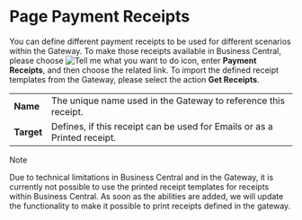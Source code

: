 # Page Payment Receipts

You can define different payment receipts to be used for different scenarios within the Gateway. To make those receipts available in Business Central, please choose ![Tell me what you want to do](/images/magnifying-glass.gif) icon, enter **Payment Receipts**, and then choose the related link. To import the defined receipt templates from the Gateway, please select the action **Get Receipts**.

|                   |                                                                                                                                       |
|-------------------|---------------------------------------------------------------------------------------------------------------------------------------|
| **Name**          | The unique name used in the Gateway to reference this receipt.                                                                        |
| **Target**        | Defines, if this receipt can be used for Emails or as a Printed receipt.                                                              |

> [!NOTE]
> Due to technical limitations in Business Central and in the Gateway, it is currently not possible to use the printed receipt templates for receipts within Business Central. As soon as the abilities are added, we will update the functionality to make it possible to print receipts defined in the gateway.
